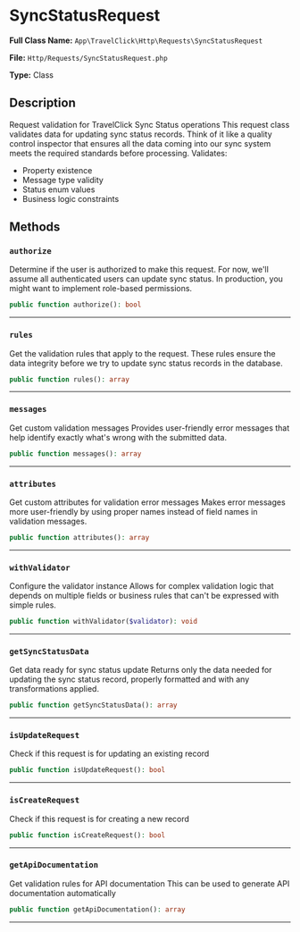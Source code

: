 # SyncStatusRequest

**Full Class Name:** `App\TravelClick\Http\Requests\SyncStatusRequest`

**File:** `Http/Requests/SyncStatusRequest.php`

**Type:** Class

## Description

Request validation for TravelClick Sync Status operations
This request class validates data for updating sync status records.
Think of it like a quality control inspector that ensures all the data
coming into our sync system meets the required standards before processing.
Validates:
- Property existence
- Message type validity
- Status enum values
- Business logic constraints

## Methods

### `authorize`

Determine if the user is authorized to make this request.
For now, we'll assume all authenticated users can update sync status.
In production, you might want to implement role-based permissions.

```php
public function authorize(): bool
```

---

### `rules`

Get the validation rules that apply to the request.
These rules ensure the data integrity before we try to update
sync status records in the database.

```php
public function rules(): array
```

---

### `messages`

Get custom validation messages
Provides user-friendly error messages that help identify
exactly what's wrong with the submitted data.

```php
public function messages(): array
```

---

### `attributes`

Get custom attributes for validation error messages
Makes error messages more user-friendly by using proper names
instead of field names in validation messages.

```php
public function attributes(): array
```

---

### `withValidator`

Configure the validator instance
Allows for complex validation logic that depends on multiple fields
or business rules that can't be expressed with simple rules.

```php
public function withValidator($validator): void
```

---

### `getSyncStatusData`

Get data ready for sync status update
Returns only the data needed for updating the sync status record,
properly formatted and with any transformations applied.

```php
public function getSyncStatusData(): array
```

---

### `isUpdateRequest`

Check if this request is for updating an existing record

```php
public function isUpdateRequest(): bool
```

---

### `isCreateRequest`

Check if this request is for creating a new record

```php
public function isCreateRequest(): bool
```

---

### `getApiDocumentation`

Get validation rules for API documentation
This can be used to generate API documentation automatically

```php
public function getApiDocumentation(): array
```

---


